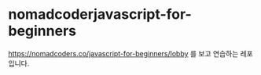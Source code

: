 # nomadcoderjavascript-for-beginners
https://nomadcoders.co/javascript-for-beginners/lobby 를 보고 연습하는 레포입니다.

